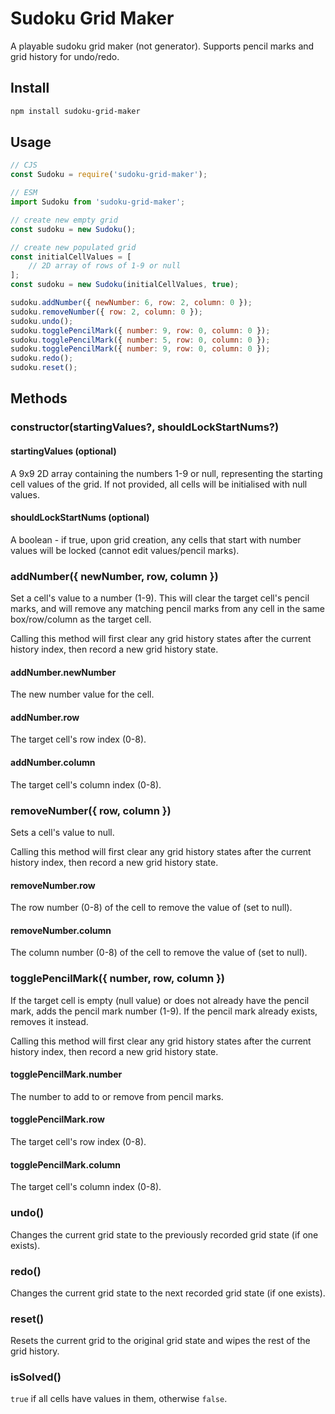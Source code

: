 # Sudoku Grid Maker

A playable sudoku grid maker (not generator). Supports pencil marks and grid history for undo/redo.

## Install

```bash
npm install sudoku-grid-maker
```

## Usage

```javascript
// CJS
const Sudoku = require('sudoku-grid-maker');

// ESM
import Sudoku from 'sudoku-grid-maker';

// create new empty grid
const sudoku = new Sudoku();

// create new populated grid
const initialCellValues = [
    // 2D array of rows of 1-9 or null
];
const sudoku = new Sudoku(initialCellValues, true);

sudoku.addNumber({ newNumber: 6, row: 2, column: 0 });
sudoku.removeNumber({ row: 2, column: 0 });
sudoku.undo();
sudoku.togglePencilMark({ number: 9, row: 0, column: 0 });
sudoku.togglePencilMark({ number: 5, row: 0, column: 0 });
sudoku.togglePencilMark({ number: 9, row: 0, column: 0 });
sudoku.redo();
sudoku.reset();
```

## Methods

### constructor(startingValues?, shouldLockStartNums?)

#### startingValues (optional)

A 9x9 2D array containing the numbers 1-9 or null, representing the starting cell values of the grid. If not provided, all cells will be initialised with null values.

#### shouldLockStartNums (optional)

A boolean - if true, upon grid creation, any cells that start with number values will be locked (cannot edit values/pencil marks).

### addNumber({ newNumber, row, column })

Set a cell's value to a number (1-9). This will clear the target cell's pencil marks, and will remove any matching pencil marks from any cell in the same box/row/column as the target cell.

Calling this method will first clear any grid history states after the current history index, then record a new grid history state.

#### addNumber.newNumber

The new number value for the cell.

#### addNumber.row

The target cell's row index (0-8).

#### addNumber.column

The target cell's column index (0-8).

### removeNumber({ row, column })

Sets a cell's value to null.

Calling this method will first clear any grid history states after the current history index, then record a new grid history state.

#### removeNumber.row

The row number (0-8) of the cell to remove the value of (set to null).

#### removeNumber.column

The column number (0-8) of the cell to remove the value of (set to null).

### togglePencilMark({ number, row, column })

If the target cell is empty (null value) or does not already have the pencil mark, adds the pencil mark number (1-9). If the pencil mark already exists, removes it instead.

Calling this method will first clear any grid history states after the current history index, then record a new grid history state.

#### togglePencilMark.number

The number to add to or remove from pencil marks.

#### togglePencilMark.row

The target cell's row index (0-8).

#### togglePencilMark.column

The target cell's column index (0-8).

### undo()

Changes the current grid state to the previously recorded grid state (if one exists).

### redo()

Changes the current grid state to the next recorded grid state (if one exists).

### reset()

Resets the current grid to the original grid state and wipes the rest of the grid history.

### isSolved()

`true` if all cells have values in them, otherwise `false`.
